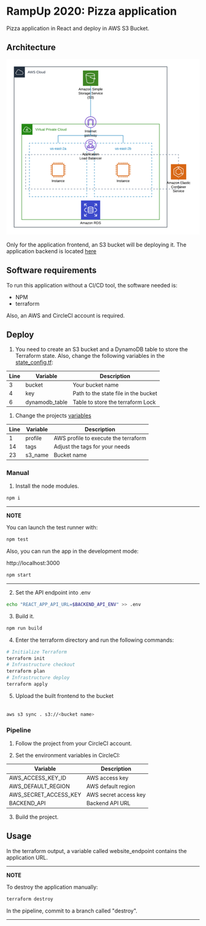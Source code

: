 # RampUp 2020: Pizza application

Pizza application in React and deploy in AWS S3 Bucket.

## Architecture

![](images/architecture.png)

Only for the application frontend, an S3 bucket will be deploying it. The application backend is located [here](https://github.com/mnl359/pizzas-back/tree/master)

## Software requirements

To run this application without a CI/CD tool, the software needed is:

- NPM
- terraform

Also, an AWS and CircleCI account is required.

## Deploy

1. You need to create an S3 bucket and a DynamoDB table to store the Terraform state. Also, change the following variables in the [state_config.tf](terraform/state-config.tf):

| Line | Variable | Description |
| ---- | -------- | ----------- |
| 3    | bucket   | Your bucket name |
| 4    | key      | Path to the state file in the bucket |
| 6    | dynamodb_table | Table to store the terraform Lock |

1. Change the projects [variables](terraform/variables.tf)

| Line | Variable | Description |
| ---- | -------- | ----------- |
| 1    | profile  | AWS profile to execute the terraform |
| 14   | tags     | Adjust the tags for your needs |
| 23   | s3_name  | Bucket name |

### Manual

1. Install the node modules.
```sh
npm i
```

---
**NOTE**

You can launch the test runner with:

```sh
npm test
```

Also, you can run the app in the development mode:

http://localhost:3000

```sh
npm start
```

---


2. Set the API endpoint into .env
```sh
echo "REACT_APP_API_URL=$BACKEND_API_ENV" >> .env
```

3. Build it.
```sh
npm run build
```

4. Enter the terraform directory and run the following commands:

```sh
# Initialize Terraform
terraform init
# Infrastructure checkout
terraform plan
# Infrastructure deploy
terraform apply
```

5. Upload the built frontend to the bucket
```sh

aws s3 sync . s3://<bucket name>
```

### Pipeline

1. Follow the project from your CircleCI account.

2. Set the environment variables in CircleCI:

| Variable | Description |
| -------- | ----------- |
| AWS_ACCESS_KEY_ID | AWS access key |
| AWS_DEFAULT_REGION | AWS default region |
| AWS_SECRET_ACCESS_KEY | AWS secret access key |
| BACKEND_API | Backend API URL |

3. Build the project.

## Usage

In the terraform output, a variable called website_endpoint contains the application URL.

---
**NOTE**

To destroy the application manually:

```sh
terraform destroy
```

In the pipeline, commit to a branch called "destroy".

---